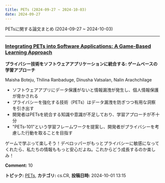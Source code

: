 ```yaml
---
title: PETs (2024-09-27 ~ 2024-10-03)
date: 2024-09-27
---
```


PETsに関する論文まとめ (2024-09-27 ~ 2024-10-03)


- - -

### [Integrating PETs into Software Applications: A Game-Based Learning Approach](http://arxiv.org/abs/2410.00661)

**プライバシー技術をソフトウェアアプリケーションに統合する: ゲームベースの学習アプローチ**

Maisha Boteju, Thilina Ranbaduge, Dinusha Vatsalan, Nalin Arachchilage

- ソフトウェアアプリにデータ保護がないと情報漏洩が発生し、個人情報保護が脅かされる
- プライバシーを強化する技術（PETs）はデータ漏洩を防ぎつつ有用な洞察を引き出す
- 開発者はPETsを統合する知識や意識が不足しており、学習アプローチが不十分
- "PETs-101"という学習フレームワークを提案し、開発者がプライバシーを考慮した行動を取ることを目指す

ゲームで学ぶって楽しそう！デベロッパーがもっとプライバシーに敏感になってくれたら、私たちの情報ももっと安心だよね。これからどう成長するのか楽しみ！

**Comment:** 10

**トピック:** [PETs](../../pets), **カテゴリ:** cs.CR, **投稿日時:** 2024-10-01 13:15
